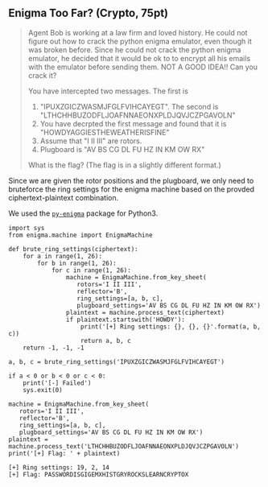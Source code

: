 ## Enigma Too Far? (Crypto, 75pt)

> Agent Bob is working at a law firm and loved history. He could not figure out how to crack the python enigma emulator, even though it was broken before. Since he could not crack the python enigma emulator, he decided that it would be ok to to encrypt all his emails with the emulator before sending them. NOT A GOOD IDEA!! Can you crack it?
> 
> You have intercepted two messages. The first is
> 1. "IPUXZGICZWASMJFGLFVIHCAYEGT". The second is "LTHCHHBUZODFLJOAFNNAEONXPLDJQVJCZPGAVOLN"
> 2. You have decrpted the first message and found that it is "HOWDYAGGIESTHEWEATHERISFINE"
> 3. Assume that "I II III" are rotors.
> 4. Plugboard is "AV BS CG DL FU HZ IN KM OW RX"
> 
> What is the flag? (The flag is in a slightly different format.)

Since we are given the rotor positions and the plugboard, we only need to bruteforce the ring settings for the enigma machine based on the provded ciphertext-plaintext combination.

We used the [`py-enigma`](https://py-enigma.readthedocs.io/en/latest/index.html) package for Python3.

```
import sys
from enigma.machine import EnigmaMachine

def brute_ring_settings(ciphertext):
    for a in range(1, 26):
        for b in range(1, 26):
            for c in range(1, 26):
                machine = EnigmaMachine.from_key_sheet(
                   rotors='I II III',
                   reflector='B',
                   ring_settings=[a, b, c],
                   plugboard_settings='AV BS CG DL FU HZ IN KM OW RX')
                plaintext = machine.process_text(ciphertext)
                if plaintext.startswith('HOWDY'):
                    print('[+] Ring settings: {}, {}, {}'.format(a, b, c))
                    return a, b, c
    return -1, -1, -1

a, b, c = brute_ring_settings('IPUXZGICZWASMJFGLFVIHCAYEGT')

if a < 0 or b < 0 or c < 0:
    print('[-] Failed')
    sys.exit(0)

machine = EnigmaMachine.from_key_sheet(
   rotors='I II III',
   reflector='B',
   ring_settings=[a, b, c],
   plugboard_settings='AV BS CG DL FU HZ IN KM OW RX')
plaintext = machine.process_text('LTHCHHBUZODFLJOAFNNAEONXPLDJQVJCZPGAVOLN')
print('[+] Flag: ' + plaintext)
```

```
[+] Ring settings: 19, 2, 14
[+] Flag: PASSWORDISGIGEMXHISTGRYROCKSLEARNCRYPTOX
```
